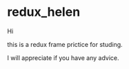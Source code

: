 # redux_helen

Hi

this is a redux frame prictice for studing.

I will appreciate if you have any advice. 
